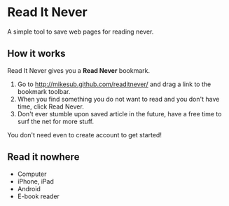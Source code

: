 # Read It Never

A simple tool to save web pages for reading never.

## How it works

Read It Never gives you a **Read Never** bookmark.

1. Go to http://mikesub.github.com/readitnever/ and drag a link to the bookmark toolbar.
2. When you find something you do not want to read and you don't have time, click <a title="Read Never">Read Never</a>.
3. Don't ever stumble upon saved article in the future, have a free time to surf the net for more stuff.

You don't need even to create account to get started!

## Read it nowhere
- Computer
- iPhone, iPad
- Android
- E-book reader
